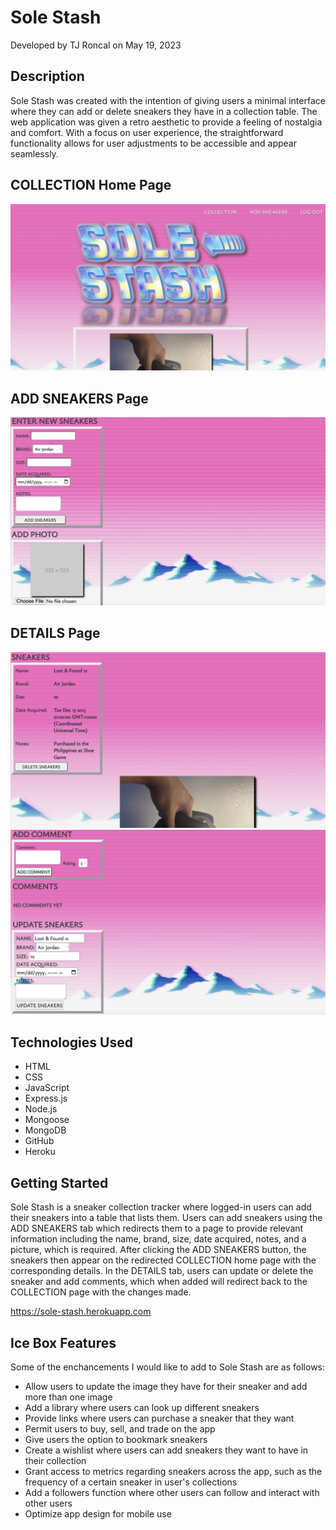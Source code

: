 # Sole Stash
Developed by TJ Roncal on May 19, 2023

## Description
Sole Stash was created with the intention of giving users a minimal interface where they can add or delete sneakers they have in a collection table. The web application was given a retro aesthetic to provide a feeling of nostalgia and comfort. With a focus on user experience, the straightforward functionality allows for user adjustments to be accessible and appear seamlessly.   

## COLLECTION Home Page
![](https://github.com/gambitpolizei-ga/sole-stash/blob/main/public/images/screenshot-homepage.png)

## ADD SNEAKERS Page
![](https://github.com/gambitpolizei-ga/sole-stash/blob/main/public/images/screenshot-add-sneaker-one.png)

## DETAILS Page
![](https://github.com/gambitpolizei-ga/sole-stash/blob/main/public/images/screenshot-details-one.png)
![](https://github.com/gambitpolizei-ga/sole-stash/blob/main/public/images/screenshot-details-two.png)

## Technologies Used
* HTML
* CSS
* JavaScript
* Express.js
* Node.js
* Mongoose
* MongoDB
* GitHub
* Heroku

## Getting Started
Sole Stash is a sneaker collection tracker where logged-in users can add their sneakers into a table that lists them. Users can add sneakers using the ADD SNEAKERS tab which redirects them to a page to provide relevant information including the name, brand, size, date acquired, notes, and a picture, which is required. After clicking the ADD SNEAKERS button, the sneakers then appear on the redirected COLLECTION home page with the corresponding details. In the DETAILS tab, users can update or delete the sneaker and add comments, which when added will redirect back to the COLLECTION page with the changes made. 

https://sole-stash.herokuapp.com

## Ice Box Features
Some of the enchancements I would like to add to Sole Stash are as follows:
* Allow users to update the image they have for their sneaker and add more than one image
* Add a library where users can look up different sneakers
* Provide links where users can purchase a sneaker that they want
* Permit users to buy, sell, and trade on the app
* Give users the option to bookmark sneakers
* Create a wishlist where users can add sneakers they want to have in their collection
* Grant access to metrics regarding sneakers across the app, such as the frequency of a certain sneaker in user's collections
* Add a followers function where other users can follow and interact with other users
* Optimize app design for mobile use
